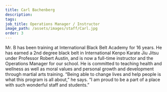 ```yaml
---
title: Carl Bachenberg
description:
tags: 
job_title: Operations Manager / Instructor
image_path: /assets/images/staff/Carl.jpg
order: 3
---
```



Mr. B has been training at International Black Belt Academy for 16 years. He has earned a 2nd degree black belt in International Kenpo Karate Jiu Jitsu under Professor Robert Austin, and is now a full-time instructor and the Operations Manager for our school. He is committed to teaching health and wellness as well as moral values and personal growth and development through martial arts training. “Being able to change lives and help people is what this program is all about,” he says. “I am proud to be a part of a place with such wonderful staff and students.”
